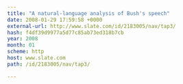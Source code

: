 ```yaml
---
title: "A natural-language analysis of Bush's speech"
date: 2008-01-29 17:59:58 +0000
external-url: http://www.slate.com/id/2183005/nav/tap3/
hash: f4df39d9977a5d77c85ab73ed318b7cb
year: 2008
month: 01
scheme: http
host: www.slate.com
path: /id/2183005/nav/tap3/

---
```



